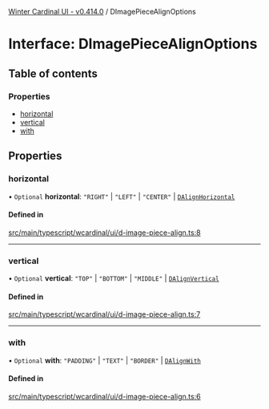 [Winter Cardinal UI - v0.414.0](../index.md) / DImagePieceAlignOptions

# Interface: DImagePieceAlignOptions

## Table of contents

### Properties

- [horizontal](DImagePieceAlignOptions.md#horizontal)
- [vertical](DImagePieceAlignOptions.md#vertical)
- [with](DImagePieceAlignOptions.md#with)

## Properties

### horizontal

• `Optional` **horizontal**: ``"RIGHT"`` \| ``"LEFT"`` \| ``"CENTER"`` \| [`DAlignHorizontal`](../index.md#dalignhorizontal)

#### Defined in

[src/main/typescript/wcardinal/ui/d-image-piece-align.ts:8](https://github.com/winter-cardinal/winter-cardinal-ui/blob/v0.414.0/src/main/typescript/wcardinal/ui/d-image-piece-align.ts#L8)

___

### vertical

• `Optional` **vertical**: ``"TOP"`` \| ``"BOTTOM"`` \| ``"MIDDLE"`` \| [`DAlignVertical`](../index.md#dalignvertical)

#### Defined in

[src/main/typescript/wcardinal/ui/d-image-piece-align.ts:7](https://github.com/winter-cardinal/winter-cardinal-ui/blob/v0.414.0/src/main/typescript/wcardinal/ui/d-image-piece-align.ts#L7)

___

### with

• `Optional` **with**: ``"PADDING"`` \| ``"TEXT"`` \| ``"BORDER"`` \| [`DAlignWith`](../index.md#dalignwith)

#### Defined in

[src/main/typescript/wcardinal/ui/d-image-piece-align.ts:6](https://github.com/winter-cardinal/winter-cardinal-ui/blob/v0.414.0/src/main/typescript/wcardinal/ui/d-image-piece-align.ts#L6)
